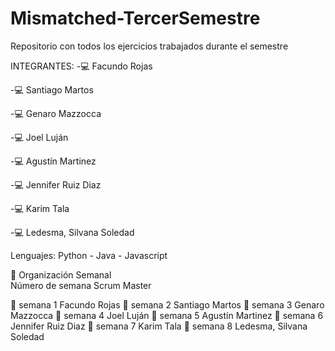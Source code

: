# Mismatched-TercerSemestre
Repositorio con todos los ejercicios trabajados durante el semestre

INTEGRANTES:
-💻 Facundo Rojas

-💻 Santiago Martos

-💻 Genaro Mazzocca

-💻 Joel Luján

-💻 Agustín Martinez

-💻 Jennifer Ruiz Diaz 

-💻 Karim Tala

-💻 Ledesma, Silvana Soledad

Lenguajes:
Python - Java	- Javascript

📆 Organización Semanal                                                                                                                                     
Número de semana	Scrum Master 

📝 semana 1	Facundo Rojas
📝 semana 2	Santiago Martos
📝 semana 3	Genaro Mazzocca
📝 semana 4	Joel Luján
📝 semana 5	Agustín Martinez
📝 semana 6	Jennifer Ruiz Diaz 
📝 semana 7	Karim Tala
📝 semana 8	Ledesma, Silvana Soledad
